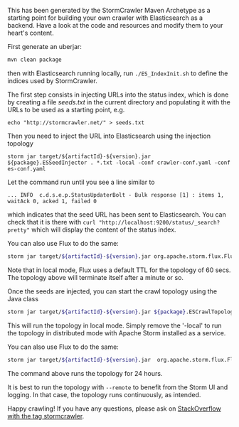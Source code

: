 This has been generated by the StormCrawler Maven Archetype as a starting point for building your own crawler with Elasticsearch as a backend.
Have a look at the code and resources and modify them to your heart's content. 

First generate an uberjar:

``` sh
mvn clean package
```

then with Elasticsearch running locally, run `./ES_IndexInit.sh` to define the indices used by StormCrawler.

The first step consists in injecting URLs into the status index, which is done by creating a file _seeds.txt_ in the current directory and populating it with the URLs 
to be used as a starting point, e.g. 

`echo "http://stormcrawler.net/" > seeds.txt`

Then you need to inject the URL into Elasticsearch using the injection topology 

`storm jar target/${artifactId}-${version}.jar ${package}.ESSeedInjector . *.txt -local -conf crawler-conf.yaml -conf es-conf.yaml`

Let the command run until you see a line similar to 

```
... INFO  c.d.s.e.p.StatusUpdaterBolt - Bulk response [1] : items 1, waitAck 0, acked 1, failed 0
```

which indicates that the seed URL has been sent to Elasticsearch. You can check that it is there with `curl "http://localhost:9200/status/_search?pretty"` which will display the content of the status index.

You can also use Flux to do the same:

``` sh
storm jar target/${artifactId}-${version}.jar org.apache.storm.flux.Flux --local es-injector.flux

```

Note that in local mode, Flux uses a default TTL for the topology of 60 secs. The topology above will terminate itself after a minute or so.


Once the seeds are injected, you can start the crawl topology using the Java class

``` sh
storm jar target/${artifactId}-${version}.jar ${package}.ESCrawlTopology -conf crawler-conf.yaml -conf es-conf.yaml -local
```

This will run the topology in local mode. Simply remove the '-local' to run the topology in distributed mode with Apache Storm installed as a service.

You can also use Flux to do the same:

``` sh
storm jar target/${artifactId}-${version}.jar  org.apache.storm.flux.Flux --local es-crawler.flux --sleep 86400000
```

The command above runs the topology for 24 hours.

It is best to run the topology with `--remote` to benefit from the Storm UI and logging. In that case, the topology runs continuously, as intended.


Happy crawling! If you have any questions, please ask on [StackOverflow with the tag stormcrawler](http://stackoverflow.com/questions/tagged/stormcrawler). 



